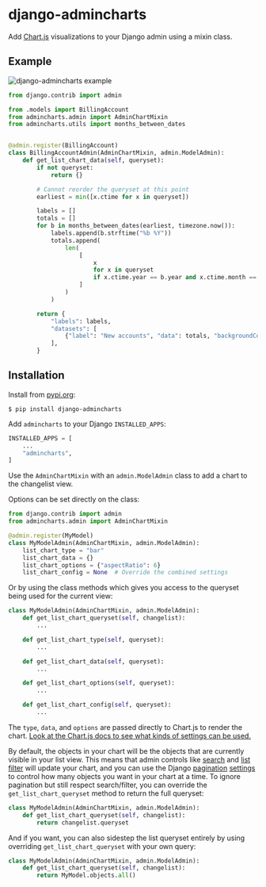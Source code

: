 # django-admincharts

Add [Chart.js](https://www.chartjs.org/docs/latest/) visualizations to your Django admin using a mixin class.

## Example

![django-admincharts example](https://user-images.githubusercontent.com/649496/124196798-c3ccee80-da92-11eb-9c2a-c0f94171d071.png)

```python
from django.contrib import admin

from .models import BillingAccount
from admincharts.admin import AdminChartMixin
from admincharts.utils import months_between_dates


@admin.register(BillingAccount)
class BillingAccountAdmin(AdminChartMixin, admin.ModelAdmin):
    def get_list_chart_data(self, queryset):
        if not queryset:
            return {}

        # Cannot reorder the queryset at this point
        earliest = min([x.ctime for x in queryset])

        labels = []
        totals = []
        for b in months_between_dates(earliest, timezone.now()):
            labels.append(b.strftime("%b %Y"))
            totals.append(
                len(
                    [
                        x
                        for x in queryset
                        if x.ctime.year == b.year and x.ctime.month == b.month
                    ]
                )
            )

        return {
            "labels": labels,
            "datasets": [
                {"label": "New accounts", "data": totals, "backgroundColor": "#79aec8"},
            ],
        }
```

## Installation

Install from [pypi.org](https://pypi.org/project/django-admincharts/):

```console
$ pip install django-admincharts
```

Add `admincharts` to your Django `INSTALLED_APPS`:

```python
INSTALLED_APPS = [
    ...
    "admincharts",
]
```

Use the `AdminChartMixin` with an `admin.ModelAdmin` class to add a chart to the changelist view.

Options can be set directly on the class:

```python
from django.contrib import admin
from admincharts.admin import AdminChartMixin

@admin.register(MyModel)
class MyModelAdmin(AdminChartMixin, admin.ModelAdmin):
    list_chart_type = "bar"
    list_chart_data = {}
    list_chart_options = {"aspectRatio": 6}
    list_chart_config = None  # Override the combined settings
```

Or by using the class methods which gives you access to the queryset being used for the current view:

```python
class MyModelAdmin(AdminChartMixin, admin.ModelAdmin):
    def get_list_chart_queryset(self, changelist):
        ...

    def get_list_chart_type(self, queryset):
        ...

    def get_list_chart_data(self, queryset):
        ...

    def get_list_chart_options(self, queryset):
        ...

    def get_list_chart_config(self, queryset):
        ...
```

The `type`, `data`, and `options` are passed directly to Chart.js to render the chart.
[Look at the Chart.js docs to see what kinds of settings can be used.](https://www.chartjs.org/docs/latest/configuration/)

By default, the objects in your chart will be the objects that are currently visible in your list view.
This means that admin controls like [search](https://docs.djangoproject.com/en/3.2/ref/contrib/admin/#django.contrib.admin.ModelAdmin.search_fields) and [list filter](https://docs.djangoproject.com/en/3.2/ref/contrib/admin/#django.contrib.admin.ModelAdmin.list_filter) will update your chart,
and you can use the Django [pagination](https://docs.djangoproject.com/en/3.2/ref/contrib/admin/#django.contrib.admin.ModelAdmin.list_per_page) [settings](https://docs.djangoproject.com/en/3.2/ref/contrib/admin/#django.contrib.admin.ModelAdmin.list_max_show_all) to control how many objects you want in your chart at a time.
To ignore pagination but still respect search/filter,
you can override the `get_list_chart_queryset` method to return the full queryset:

```python
class MyModelAdmin(AdminChartMixin, admin.ModelAdmin):
    def get_list_chart_queryset(self, changelist):
        return changelist.queryset
```

And if you want, you can also sidestep the list queryset entirely by using overriding `get_list_chart_queryset` with your own query:

```python
class MyModelAdmin(AdminChartMixin, admin.ModelAdmin):
    def get_list_chart_queryset(self, changelist):
        return MyModel.objects.all()
```
